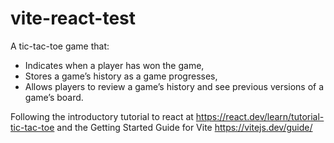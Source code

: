 # vite-react-test

A tic-tac-toe game that:

- Indicates when a player has won the game,
- Stores a game’s history as a game progresses,
- Allows players to review a game’s history and see previous versions of a game’s board.

Following the introductory tutorial to react at https://react.dev/learn/tutorial-tic-tac-toe and the Getting Started Guide for Vite https://vitejs.dev/guide/

